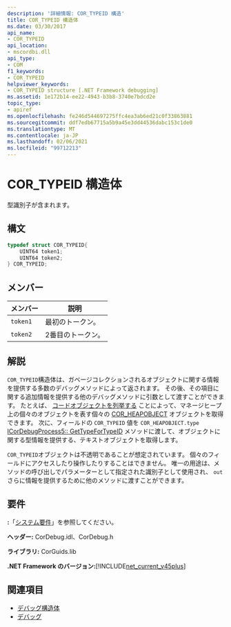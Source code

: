 ```yaml
---
description: '詳細情報: COR_TYPEID 構造'
title: COR_TYPEID 構造体
ms.date: 03/30/2017
api_name:
- COR_TYPEID
api_location:
- mscordbi.dll
api_type:
- COM
f1_keywords:
- COR_TYPEID
helpviewer_keywords:
- COR_TYPEID structure [.NET Framework debugging]
ms.assetid: 1e172b14-ee22-4943-b3b8-3740e7bdcd2e
topic_type:
- apiref
ms.openlocfilehash: fe246d544697275ffc4ea3ab6ed21c0f33863881
ms.sourcegitcommit: ddf7edb67715a5b9a45e3dd44536dabc153c1de0
ms.translationtype: MT
ms.contentlocale: ja-JP
ms.lasthandoff: 02/06/2021
ms.locfileid: "99712213"
---
```

# <a name="cor_typeid-structure"></a>COR_TYPEID 構造体

型識別子が含まれます。  
  
## <a name="syntax"></a>構文  
  
```cpp  
typedef struct COR_TYPEID{  
    UINT64 token1;  
    UINT64 token2;  
} COR_TYPEID;  
```  
  
## <a name="members"></a>メンバー  
  
|メンバー|説明|  
|------------|-----------------|  
|`token1`|最初のトークン。|  
|`token2`|2番目のトークン。|  
  
## <a name="remarks"></a>解説  

 `COR_TYPEID`構造体は、ガベージコレクションされるオブジェクトに関する情報を提供する多数のデバッグメソッドによって返されます。 その後、その項目に関する追加情報を提供する他のデバッグメソッドに引数として渡すことができます。 たとえば、 [コードオブジェクトを列挙する](icordebugheapenum-interface.md) ことによって、マネージヒープ上の個々のオブジェクトを表す個々の [COR_HEAPOBJECT](cor-heapobject-structure.md) オブジェクトを取得できます。 次に、フィールドの `COR_TYPEID` 値を `COR_HEAPOBJECT.type` [ICorDebugProcess5:: GetTypeForTypeID](icordebugprocess5-gettypefortypeid-method.md) メソッドに渡して、オブジェクトに関する型情報を提供する、テキストオブジェクトを取得します。  
  
 `COR_TYPEID`オブジェクトは不透明であることが想定されています。 個々のフィールドにアクセスしたり操作したりすることはできません。 唯一の用途は、メソッドの呼び出しでパラメーターとして指定された識別子として使用され、 `out` さらに情報を提供するために他のメソッドに渡すことができます。  
  
## <a name="requirements"></a>要件  

 **:**「[システム要件](../../get-started/system-requirements.md)」を参照してください。  
  
 **ヘッダー:** CorDebug.idl、CorDebug.h  
  
 **ライブラリ:** CorGuids.lib  
  
 **.NET Framework のバージョン:**[!INCLUDE[net_current_v45plus](../../../../includes/net-current-v45plus-md.md)]  
  
## <a name="see-also"></a>関連項目

- [デバッグ構造体](debugging-structures.md)
- [デバッグ](index.md)
